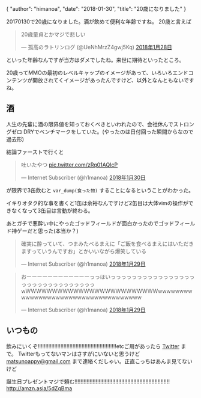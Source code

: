 {
   "author": "himanoa",
   "date": "2018-01-30",
   "title": "20歳になりました"
}

20170130で20歳になりました。酒が飲めて便利な年齢ですね。 20歳と言えば

<blockquote class="twitter-tweet" data-lang="ja"><p lang="ja" dir="ltr">20歳童貞とかマジで悲しい</p>&mdash; 孤高のラトリンログ (@UeNhMrzZ4gwj5Kq) <a href="https://twitter.com/UeNhMrzZ4gwj5Kq/status/957651894842765312?ref_src=twsrc%5Etfw">2018年1月28日</a></blockquote>

といった年齢なんですが当方はダメでしたね。来世に期待といったところ。

20歳ってMMOの最初のレベルキャップのイメージがあって、いろいろエンドコンテンツが開放されてくイメージがあったんですけど、以外となんともないですね。

## 酒

人生の先輩に酒の限界値を知っておくべきといわれたので、会社休んでストロングゼロ DRYでベンチマークをしていた。(やったのは日付回った瞬間からなので過去形)

結論ファーストで行くと
 <blockquote class="twitter-tweet" data-lang="ja"><p lang="ja" dir="ltr">吐いたやつ <a href="https://t.co/zRq01AQIcP">pic.twitter.com/zRq01AQIcP</a></p>&mdash; Internet Subscriber (@h1manoa) <a href="https://twitter.com/h1manoa/status/958208112887939072?ref_src=twsrc%5Etfw">2018年1月30日</a></blockquote>

が限界で3缶飲むと `var_dump(食った物)` することになるということがわかった。

イキりオタク的な事を書くと1缶は余裕なんですけど2缶目は大体vimの操作ができなくなって3缶目は言動が終わる。

あとガチで悪酔い中にやったゴッドフィールドが面白かったのでゴッドフィールド神ゲーだと思った(本当か？)

<blockquote class="twitter-tweet" data-lang="ja"><p lang="ja" dir="ltr">確実に酔っていて、つまみたべるまえに「ご飯を食べるまえにはいただきますっていうんですお」とかいいながら爆笑している</p>&mdash; Internet Subscriber (@h1manoa) <a href="https://twitter.com/h1manoa/status/958064698355630080?ref_src=twsrc%5Etfw">2018年1月29日</a></blockquote>

<blockquote class="twitter-tweet" data-lang="ja"><p lang="ja" dir="ltr">おーーーーーーーーーーーーっっほいっっっっっっっっっっっっっっっっっっっっっっっっっっっっっっwWWWWWWWWWWWWWWWWWWWWWWWWWwwwwwwwwwwwwwwwwwwwwwwwwwwwwwwwwwwww</p>&mdash; Internet Subscriber (@h1manoa) <a href="https://twitter.com/h1manoa/status/958070791278542850?ref_src=twsrc%5Etfw">2018年1月29日</a></blockquote>

## いつもの

飲みにいくぞ!!!!!!!!!!!!!!!!!!!!!!!!!!!!!!!!!!!!!!!!!!!!!!!!!!!!etcご用があったら [Twitter](https://twitter.com/h1manoa) まで。 Twitterもってないマンはさすがにいないと思うけど matsunoappy@gmail.com まで連絡くだしゃい。正直こっちはあんま見てないけど

誕生日プレゼントマジで頼む!!!!!!!!!!!!!!!!!!!!!!!!!!!!!!!!!!!!!!!!!!!!!!!!!!!!!!!!!!!!!!! http://amzn.asia/5dZqBma
